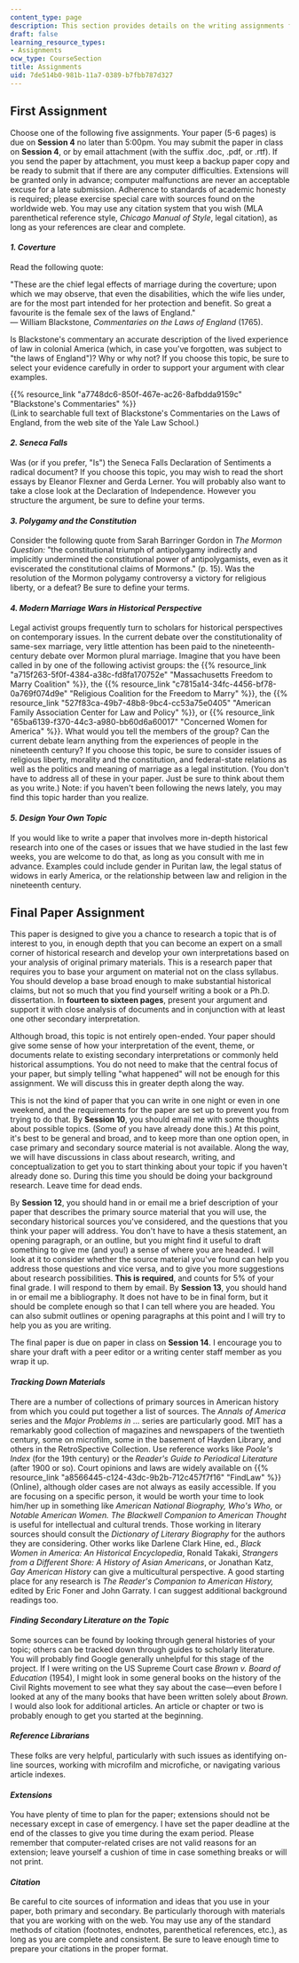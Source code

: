 ```yaml
---
content_type: page
description: This section provides details on the writing assignments for the course.
draft: false
learning_resource_types:
- Assignments
ocw_type: CourseSection
title: Assignments
uid: 7de514b0-981b-11a7-0389-b7fbb787d327
---
```

## First Assignment

Choose one of the following five assignments. Your paper (5-6 pages) is due on **Session 4** no later than 5:00pm. You may submit the paper in class on **Session 4**, or by email attachment (with the suffix .doc, .pdf, or .rtf). If you send the paper by attachment, you must keep a backup paper copy and be ready to submit that if there are any computer difficulties. Extensions will be granted only in advance; computer malfunctions are never an acceptable excuse for a late submission. Adherence to standards of academic honesty is required; please exercise special care with sources found on the worldwide web. You may use any citation system that you wish (MLA parenthetical reference style, *Chicago Manual of Style*, legal citation), as long as your references are clear and complete.

#### *1\. Coverture*

Read the following quote:

"These are the chief legal effects of marriage during the coverture; upon which we may observe, that even the disabilities, which the wife lies under, are for the most part intended for her protection and benefit. So great a favourite is the female sex of the laws of England."   
— William Blackstone, *Commentaries on the Laws of England* (1765).

Is Blackstone's commentary an accurate description of the lived experience of law in colonial America (which, in case you've forgotten, was subject to "the laws of England")? Why or why not? If you choose this topic, be sure to select your evidence carefully in order to support your argument with clear examples.

{{% resource_link "a7748dc6-850f-467e-ac26-8afbdda9159c" "Blackstone's Commentaries" %}}   
(Link to searchable full text of Blackstone's Commentaries on the Laws of England, from the web site of the Yale Law School.)

#### *2\. Seneca Falls*

Was (or if you prefer, "Is") the Seneca Falls Declaration of Sentiments a radical document? If you choose this topic, you may wish to read the short essays by Eleanor Flexner and Gerda Lerner. You will probably also want to take a close look at the Declaration of Independence. However you structure the argument, be sure to define your terms.

#### *3\. Polygamy and the Constitution*

Consider the following quote from Sarah Barringer Gordon in *The Mormon Question:* "the constitutional triumph of antipolygamy indirectly and implicitly undermined the constitutional power of antipolygamists, even as it eviscerated the constitutional claims of Mormons." (p. 15). Was the resolution of the Mormon polygamy controversy a victory for religious liberty, or a defeat? Be sure to define your terms.

#### *4\. Modern Marriage Wars in Historical Perspective*

Legal activist groups frequently turn to scholars for historical perspectives on contemporary issues. In the current debate over the constitutionality of same-sex marriage, very little attention has been paid to the nineteenth-century debate over Mormon plural marriage. Imagine that you have been called in by one of the following activist groups: the {{% resource_link "a715f263-5f0f-4384-a38c-fd8fa170752e" "Massachusetts Freedom to Marry Coalition" %}}, the {{% resource_link "c7815a14-34fc-4456-bf78-0a769f074d9e" "Religious Coalition for the Freedom to Marry" %}}, the {{% resource_link "527f83ca-49b7-48b8-9bc4-cc53a75e0405" "American Family Association Center for Law and Policy" %}}, or {{% resource_link "65ba6139-f370-44c3-a980-bb60d6a60017" "Concerned Women for America" %}}. What would you tell the members of the group? Can the current debate learn anything from the experiences of people in the nineteenth century? If you choose this topic, be sure to consider issues of religious liberty, morality and the constitution, and federal-state relations as well as the politics and meaning of marriage as a legal institution. (You don't have to address all of these in your paper. Just be sure to think about them as you write.) Note: if you haven't been following the news lately, you may find this topic harder than you realize.

#### *5\. Design Your Own Topic*

If you would like to write a paper that involves more in-depth historical research into one of the cases or issues that we have studied in the last few weeks, you are welcome to do that, as long as you consult with me in advance. Examples could include gender in Puritan law, the legal status of widows in early America, or the relationship between law and religion in the nineteenth century.

## Final Paper Assignment

This paper is designed to give you a chance to research a topic that is of interest to you, in enough depth that you can become an expert on a small corner of historical research and develop your own interpretations based on your analysis of original primary materials. This is a research paper that requires you to base your argument on material not on the class syllabus. You should develop a base broad enough to make substantial historical claims, but not so much that you find yourself writing a book or a Ph.D. dissertation. In **fourteen to sixteen pages**, present your argument and support it with close analysis of documents and in conjunction with at least one other secondary interpretation.

Although broad, this topic is not entirely open-ended. Your paper should give some sense of how your interpretation of the event, theme, or documents relate to existing secondary interpretations or commonly held historical assumptions. You do not need to make that the central focus of your paper, but simply telling "what happened" will not be enough for this assignment. We will discuss this in greater depth along the way.

This is not the kind of paper that you can write in one night or even in one weekend, and the requirements for the paper are set up to prevent you from trying to do that. By **Session 10**, you should email me with some thoughts about possible topics. (Some of you have already done this.) At this point, it's best to be general and broad, and to keep more than one option open, in case primary and secondary source material is not available. Along the way, we will have discussions in class about research, writing, and conceptualization to get you to start thinking about your topic if you haven't already done so. During this time you should be doing your background research. Leave time for dead ends.

By **Session 12**, you should hand in or email me a brief description of your paper that describes the primary source material that you will use, the secondary historical sources you've considered, and the questions that you think your paper will address. You don't have to have a thesis statement, an opening paragraph, or an outline, but you might find it useful to draft something to give me (and you!) a sense of where you are headed. I will look at it to consider whether the source material you've found can help you address those questions and vice versa, and to give you more suggestions about research possibilities. **This is required**, and counts for 5% of your final grade. I will respond to them by email. By **Session 13**, you should hand in or email me a bibliography. It does not have to be in final form, but it should be complete enough so that I can tell where you are headed. You can also submit outlines or opening paragraphs at this point and I will try to help you as you are writing.

The final paper is due on paper in class on **Session 14**. I encourage you to share your draft with a peer editor or a writing center staff member as you wrap it up.

#### *Tracking Down Materials*

There are a number of collections of primary sources in American history from which you could put together a list of sources. The *Annals of America* series and the *Major Problems in* … series are particularly good. MIT has a remarkably good collection of magazines and newspapers of the twentieth century, some on microfilm, some in the basement of Hayden Library, and others in the RetroSpective Collection. Use reference works like *Poole's Index* (for the 19th century) or the *Reader's Guide to Periodical Literature* (after 1900 or so). Court opinions and laws are widely available on {{% resource_link "a8566445-c124-43dc-9b2b-712c457f7f16" "FindLaw" %}} (Online), although older cases are not always as easily accessible. If you are focusing on a specific person, it would be worth your time to look him/her up in something like *American National Biography,* *Who's Who,* or *Notable American Women.* *The Blackwell Companion to American Thought* is useful for intellectual and cultural trends. Those working in literary sources should consult the *Dictionary of Literary Biography* for the authors they are considering. Other works like Darlene Clark Hine, ed., *Black Women in America: An Historical Encyclopedia*, Ronald Takaki, *Strangers from a Different Shore: A History of Asian Americans*, or Jonathan Katz, *Gay American History* can give a multicultural perspective. A good starting place for any research is *The Reader's Companion to American History,* edited by Eric Foner and John Garraty. I can suggest additional background readings too.

#### *Finding Secondary Literature on the Topic*

Some sources can be found by looking through general histories of your topic; others can be tracked down through guides to scholarly literature. You will probably find Google generally unhelpful for this stage of the project. If I were writing on the US Supreme Court case *Brown v. Board of Education* (1954), I might look in some general books on the history of the Civil Rights movement to see what they say about the case—even before I looked at any of the many books that have been written solely about *Brown.* I would also look for additional articles. An article or chapter or two is probably enough to get you started at the beginning.

#### *Reference Librarians*

These folks are very helpful, particularly with such issues as identifying on-line sources, working with microfilm and microfiche, or navigating various article indexes.

#### *Extensions*

You have plenty of time to plan for the paper; extensions should not be necessary except in case of emergency. I have set the paper deadline at the end of the classes to give you time during the exam period. Please remember that computer-related crises are not valid reasons for an extension; leave yourself a cushion of time in case something breaks or will not print.

#### *Citation*

Be careful to cite sources of information and ideas that you use in your paper, both primary and secondary. Be particularly thorough with materials that you are working with on the web. You may use any of the standard methods of citation (footnotes, endnotes, parenthetical references, etc.), as long as you are complete and consistent. Be sure to leave enough time to prepare your citations in the proper format.